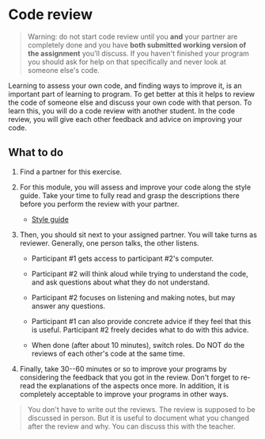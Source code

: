 # Code review

> Warning: do not start code review until you **and** your partner are completely done and you have **both submitted working version of the assignment** you'll discuss. If you haven't finished your program you should ask for help on that specifically and never look at someone else's code.

Learning to assess your own code, and finding ways to improve it, is an important part of learning to program. To get better at this it helps to review the code of someone else and discuss your own code with that person. To learn this, you will do a code review with another student. In the code review, you will give each other feedback and advice on improving your code.

## What to do

1. Find a partner for this exercise.

2.  For this module, you will assess and improve your code along the style guide. Take your time to fully read and grasp the descriptions there before you perform the review with your partner.

    - [Style guide](/python/en/style)

3.  Then, you should sit next to your assigned partner. You will take turns as reviewer. Generally, one person talks, the other listens.

    -   Participant #1 gets access to participant #2's computer.

    -   Participant #2 will think aloud while trying to understand the code, and ask questions about what they do not understand.

    -   Participant #2 focuses on listening and making notes, but may answer any questions.

    -   Participant #1 can also provide concrete advice if they feel that this is useful. Participant #2 freely decides what to do with this advice.

    -   When done (after about 10 minutes), switch roles. Do NOT do the reviews of each other's code at the same time.

4.  Finally, take 30--60 minutes or so to improve your programs by considering the feedback that you got in the review. Don't forget to re-read the explanations of the aspects once more. In addition, it is completely acceptable to improve your programs in other ways.

> You don't have to write out the reviews. The review is supposed to be discussed in person. But it is useful to document what you changed after the review and why. You can discuss this with the teacher.
